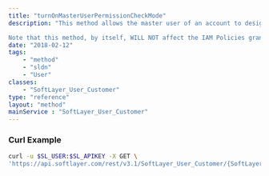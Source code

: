 ```yaml
---
title: "turnOnMasterUserPermissionCheckMode"
description: "This method allows the master user of an account to designate this user as an alternate master user.  Effectively this means that this user should have 'all the same IMS permissions as a master user'. 

Note that this method, by itself, WILL NOT affect the IAM Policies granted to this user. This API is not intended for general customer use.  It is intended to be called by IAM, in concert with other actions taken by IAM when the master user / account owner designates an 'alternate/auxiliary master user / account owner'. "
date: "2018-02-12"
tags:
    - "method"
    - "sldn"
    - "User"
classes:
    - "SoftLayer_User_Customer"
type: "reference"
layout: "method"
mainService : "SoftLayer_User_Customer"
---
```


### Curl Example
```bash
curl -u $SL_USER:$SL_APIKEY -X GET \
'https://api.softlayer.com/rest/v3.1/SoftLayer_User_Customer/{SoftLayer_User_CustomerID}/turnOnMasterUserPermissionCheckMode'
```
